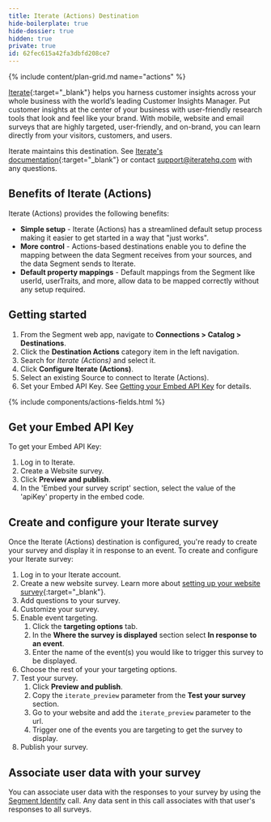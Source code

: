 ```yaml
---
title: Iterate (Actions) Destination
hide-boilerplate: true
hide-dossier: true
hidden: true
private: true
id: 62fec615a42fa3dbfd208ce7
---
```



{% include content/plan-grid.md name="actions" %}

<!-- Include a brief description of the destination here, along with a link to your website. -->
[Iterate](https://iteratehq.com){:target="_blank"} helps you harness customer insights across your whole business with the world’s leading Customer Insights Manager. Put customer insights at the center of your business with user-friendly research tools that look and feel like your brand. With mobile, website and email surveys that are highly targeted, user-friendly, and on-brand, you can learn directly from your visitors, customers, and users.

Iterate maintains this destination. See [Iterate's documentation](http://help.iteratehq.com/en/articles/6515486-segment-integration){:target="_blank"} or contact [support@iteratehq.com](mailto:support@iteratehq.com) with any questions.

<!-- In the section below, explain the value of this actions-based destination. If you don't have a classic version of the destination, remove this section. -->

## Benefits of Iterate (Actions)

Iterate (Actions) provides the following benefits:

- **Simple setup** - Iterate (Actions) has a streamlined default setup process making it easier to get started in a way that "just works".
- **More control** - Actions-based destinations enable you to define the mapping between the data Segment receives from your sources, and the data Segment sends to Iterate.
- **Default property mappings** - Default mappings from the Segment like userId, userTraits, and more, allow data to be mapped correctly without any setup required.

<!-- The section below explains how to enable and configure the destination. Include any configuration steps not captured below. For example, obtaining an API key from your platform and any configuration steps required to connect to the destination. -->

## Getting started

1. From the Segment web app, navigate to **Connections > Catalog > Destinations**.
2. Click the **Destination Actions** category item in the left navigation.
3. Search for *Iterate (Actions)* and select it.
4. Click **Configure Iterate (Actions)**.
5. Select an existing Source to connect to Iterate (Actions).
6. Set your Embed API Key. See [Getting your Embed API Key](#getting-your-embed-api-key) for details.

<!-- The line below renders a table of connection settings (if applicable), Pre-built Mappings, and available actions. -->

{% include components/actions-fields.html %}

<!--
Additional Context

Include additional information that you think will be useful to the user here. For information that is specific to an individual mapping, please add that as a comment so that the Segment docs team can include it in the auto-generated content for that mapping.
-->

## Get your Embed API Key

To get your Embed API Key:
1. Log in to Iterate.
2. Create a Website survey.
3. Click **Preview and publish**.
4. In the 'Embed your survey script' section, select the value of the 'apiKey' property in the embed code.

## Create and configure your Iterate survey

Once the Iterate (Actions) destination is configured, you're ready to create your survey and display it in response to an event. To create and configure your Iterate survey:

1. Log in to your Iterate account.
2. Create a new website survey. Learn more about [setting up your website survey](https://help.iteratehq.com/en/articles/2835011-creating-a-website-survey){:target="_blank"}.
3. Add questions to your survey.
4. Customize your survey.
5. Enable event targeting.
    1. Click the **targeting options** tab.
    2. In the **Where the survey is displayed** section select **In response to an event**.
    3. Enter the name of the event(s) you would like to trigger this survey to be displayed.
6. Choose the rest of your your targeting options.
7. Test your survey.
    1. Click **Preview and publish**.
    2. Copy the `iterate_preview` parameter from the **Test your survey** section.
    3. Go to your website and add the `iterate_preview` parameter to the url.
    4. Trigger one of the events you are targeting to get the survey to display.
7. Publish your survey.

## Associate user data with your survey

You can associate user data with the responses to your survey by using the [Segment Identify](docs/connections/spec/identify/) call. Any data sent in this call associates with that user's responses to all surveys.
